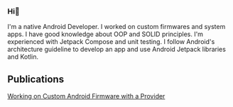 ### Hi👋
I'm a native Android Developer. I worked on custom firmwares and system apps. I have good knowledge about OOP and SOLID principles. I'm experienced with Jetpack Compose and unit testing. I follow Android's architecture guideline to develop an app and use Android Jetpack libraries and Kotlin.

## Publications
[Working on Custom Android Firmware with a Provider](https://medium.com/@uyelikanil/working-on-custom-android-firmware-with-a-provider-fab13b2d8948)

<!--
**uyelikanil/uyelikanil** is a ✨ _special_ ✨ repository because its `README.md` (this file) appears on your GitHub profile.

Here are some ideas to get you started:

- 🔭 I’m currently working on ...
- 🌱 I’m currently learning ...
- 👯 I’m looking to collaborate on ...
- 🤔 I’m looking for help with ...
- 💬 Ask me about ...
- 📫 How to reach me: ...
- 😄 Pronouns: ...
- ⚡ Fun fact: ...
-->
